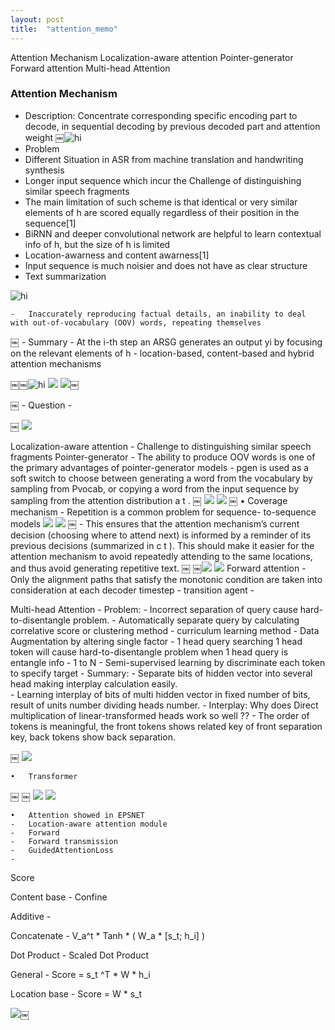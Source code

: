```yaml
---
layout: post
title:  "attention_memo"
---
```


Attention Mechanism
Localization-aware attention
Pointer-generator
Forward attention
Multi-head Attention

### Attention Mechanism

-	Description: Concentrate corresponding specific encoding part to decode, in sequential decoding by previous decoded part and attention weight
￼![hi](/assets/attention-9bec68cb.png)
-	Problem
-	Different Situation in ASR from machine translation and handwriting synthesis
-	Longer input sequence which incur the Challenge of distinguishing similar speech fragments
-	The main limitation of such scheme is that identical or very similar elements of h are scored equally regardless of their position in the sequence[1]
-	BiRNN and deeper convolutional network are helpful to learn contextual info of h, but the size of h is limited
-	Location-awarness and content awarness[1]
-	Input sequence is much noisier and does not have as clear structure
-	Text summarization

![hi](assets/attention-7bb753e7.png)

	-	Inaccurately reproducing factual details, an inability to deal with out-of-vocabulary (OOV) words, repeating themselves
￼
	-	Summary
	-	At the i-th step an ARSG generates an output yi by focusing on the relevant elements of h
	-	 location-based, content-based and hybrid attention mechanisms

￼￼![hi](assets/attention-ddff82c7.png)
![](assets/attention-44c84ca3.png)
![](assets/attention-29f1bdb9.png)￼

￼
	-	Question
	-

￼
![](assets/attention-7c70f1ad.png)


Localization-aware attention
	-	Challenge to distinguishing similar speech fragments
Pointer-generator
	-	The ability to produce OOV words is one of the primary advantages of pointer-generator models
	-	pgen is used as a soft switch to choose between generating a word from the vocabulary by sampling from Pvocab, or copying a word from the input sequence by sampling from the attention distribution a t .
￼
![](assets/attention-ef9e3513.png)
![](assets/attention-7dcdb1fc.png)
￼
	•	Coverage mechanism
	-	Repetition is a common problem for sequence- to-sequence models
  ![](assets/attention-8a7d3c9f.png)
![](assets/attention-84713608.png)
￼
	-	This ensures that the attention mechanism’s current decision (choosing where to attend next) is informed by a reminder of its previous decisions (summarized in c t ). This should make it easier for the attention mechanism to avoid repeatedly attending to the same locations, and thus avoid generating repetitive text.
￼
￼![](assets/attention-84713608.png)
![](assets/attention-512fbd87.png)
Forward attention
	-	Only the alignment paths that satisfy the monotonic condition are taken into consideration at each decoder timestep
	-	transition agent
	-


Multi-head Attention
	-	Problem:
	-	Incorrect separation of query cause hard-to-disentangle problem.
	-	Automatically separate query by calculating correlative score or clustering method
	-	curriculum learning method
	-	Data Augmentation by altering single factor
	-	1 head query searching 1 head token will cause hard-to-disentangle problem when 1 head query is entangle info
	-	1 to N
	-	Semi-supervised learning by discriminate each token to specify target
	-	Summary:
	-	Separate bits of hidden vector into several head making interplay calculation easily.  
	-	Learning interplay of bits of multi hidden vector in fixed number of bits, result of units number dividing heads number.
	-	Interplay: Why does Direct multiplication of linear-transformed heads  work so well ??
	-	The order of tokens is meaningful, the front tokens shows related key of front separation key, back tokens show back separation.

￼
![](assets/attention-30289985.png)


	•	Transformer
￼                                    ￼
![](assets/attention-6119fa54.png)
![](assets/attention-0b94240f.png)

	•	Attention showed in EPSNET
	-	Location-aware attention module
	-	Forward
	-	Forward transmission
	-	GuidedAttentionLoss
	-


Score

Content base
	-	Confine

Additive
	-

Concatenate
	-	V_a^t * Tanh * ( W_a * [s_t; h_i] )

Dot Product
	-	Scaled Dot Product

General
	-	Score = s_t ^T * W *  h_i

Location base
	-	Score = W * s_t

![](assets/attention-09e5cb51.png)￼
